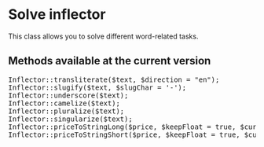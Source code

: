 Solve inflector
===============

This class allows you to solve different word-related tasks.

## Methods available at the current version
<pre>
Inflector::transliterate($text, $direction = "en");
Inflector::slugify($text, $slugChar = '-');
Inflector::underscore($text);
Inflector::camelize($text);
Inflector::pluralize($text);
Inflector::singularize($text);
Inflector::priceToStringLong($price, $keepFloat = true, $currency = "uah", $language = null);
Inflector::priceToStringShort($price, $keepFloat = true, $currencySign = 'грн.', $language = null);
</pre>